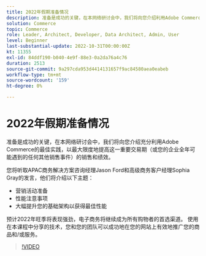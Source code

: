 ```yaml
---
title: 2022年假期准备情况
description: 准备是成功的关键，在本网络研讨会中，我们将向您介绍利用Adobe Commerce在此重要交易期内实现销售和性能最大化的最佳实践。
solution: Commerce
topic: Commerce
role: Leader, Architect, Developer, Data Architect, Admin, User
level: Beginner
last-substantial-update: 2022-10-31T00:00:00Z
kt: 11355
exl-id: 84ddf190-b040-4e9f-88e3-0a2da76a4c76
duration: 2513
source-git-commit: 9a297cda953d4414131657f9ac84580aea0eabeb
workflow-type: tm+mt
source-wordcount: '159'
ht-degree: 0%

---
```


# 2022年假期准备情况

准备是成功的关键，在本网络研讨会中，我们将向您介绍充分利用Adobe Commerce的最佳实践，以最大限度地提高这一重要交易期（或您的企业全年可能遇到的任何其他销售事件）的销售和绩效。

您将听取APAC商务解决方案咨询经理Jason Ford和高级商务客户经理Sophia Gray的发言，他们将介绍以下主题：

* 营销活动准备
* 性能注意事项
* 大幅提升您的基础架构以获得最佳性能

预计2022年旺季将表现强劲，电子商务将继续成为所有购物者的首选渠道。 使用在本课程中分享的技术，您和您的团队可以成功地在您的网站上有效地推广您的商品和/或服务。

>[!VIDEO](https://video.tv.adobe.com/v/3410542/?quality=12&learn=on)
